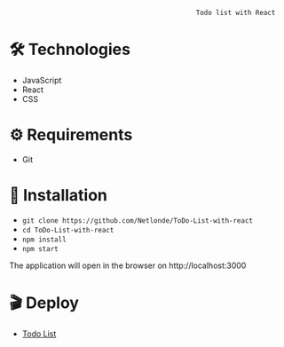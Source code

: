                                                    Todo list with React

# :hammer_and_wrench: Technologies
<ul>
  <li>JavaScript</li>
  <li>React</li>
  <li>CSS</li>
</ul>

# :gear: Requirements

<ul>
  <li>Git</li>
</ul>

# :rocket: Installation
<ul>
  <li><code>git clone https://github.com/Netlonde/ToDo-List-with-react</code></li> 
  <li><code>cd ToDo-List-with-react</code></li>
  <li><code>npm install</code></li>
  <li><code>npm start</code></li>
</ul>

The application will open in the browser on http://localhost:3000

# :clapper: Deploy

<ul>
  <li>
    <a href="https://todolistnetlondedev.netlify.app/">Todo List</a>
  </li>
</ul>

